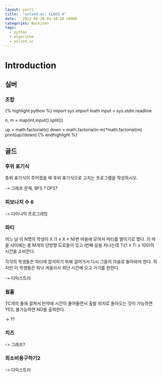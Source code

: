 ```yaml
---
layout: posts
title:  "solved.ac: CLASS 4"
date:   2022-08-28 04:10:28 +0900
categories: Backjoon
tags:
  - python
  - algorithm
  - solved.ac
---
```


# Introduction

## 실버

### 조합

{% highlight python %}
import sys
import math
input = sys.stdin.readline

n, m = map(int,input().split())

up = math.factorial(n)
down = math.factorial(n-m)*math.factorial(m)
print(up//down)
{% endhighlight %}

## 골드

### 후위 표기식

중위 표기식이 주어졌을 때 후위 표기식으로 고치는 프로그램을 작성하시오.

-> 그래프 문제, BFS ? DFS?

### 피보나치 수 6

-> 다이나믹 프로그래밍

### 파티

어느 날 이 N명의 학생이 X (1 ≤ X ≤ N)번 마을에 모여서 파티를 벌이기로 했다. 이 마을 사이에는 총 M개의 단방향 도로들이 있고 i번째 길을 지나는데 Ti(1 ≤ Ti ≤ 100)의 시간을 소비한다.

각각의 학생들은 파티에 참석하기 위해 걸어가서 다시 그들의 마을로 돌아와야 한다. 하지만 이 학생들은 워낙 게을러서 최단 시간에 오고 가기를 원한다.

-> 다익스트라

### 웜홀

TC개의 줄에 걸쳐서 만약에 시간이 줄어들면서 출발 위치로 돌아오는 것이 가능하면 YES, 불가능하면 NO를 출력한다.

-> ??

### 치즈

-> 그래프?

### 최소비용구하기2

-> 다익스트라